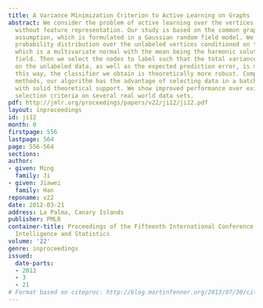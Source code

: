 ```yaml
---
title: A Variance Minimization Criterion to Active Learning on Graphs
abstract: We consider the problem of active learning over the vertices in a graph,
  without feature representation. Our study is based on the common graph smoothness
  assumption, which is formulated in a Gaussian random field model. We analyze the
  probability distribution over the unlabeled vertices conditioned on the label information,
  which is a multivariate normal with the mean being the harmonic solution over the
  field. Then we select the nodes to label such that the total variance of the distribution
  on the unlabeled data, as well as the expected prediction error, is minimized. In
  this way, the classifier we obtain is theoretically more robust. Compared with existing
  methods, our algorithm has the advantage of selecting data in a batch offline mode
  with solid theoretical support. We show improved performance over existing label
  selection criteria on several real world data sets.
pdf: http://jmlr.org/proceedings/papers/v22/ji12/ji12.pdf
layout: inproceedings
id: ji12
month: 0
firstpage: 556
lastpage: 564
page: 556-564
sections: 
author:
- given: Ming
  family: Ji
- given: Jiawei
  family: Han
reponame: v22
date: 2012-03-21
address: La Palma, Canary Islands
publisher: PMLR
container-title: Proceedings of the Fifteenth International Conference on Artificial
  Intelligence and Statistics
volume: '22'
genre: inproceedings
issued:
  date-parts:
  - 2012
  - 3
  - 21
# Format based on citeproc: http://blog.martinfenner.org/2013/07/30/citeproc-yaml-for-bibliographies/
---
```

